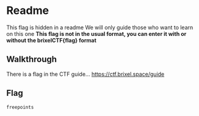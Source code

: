 # Readme

This flag is hidden in a readme We will only guide those who want to learn on this one **This flag is not in the usual format, you can enter it with or without the brixelCTF{flag} format**

## Walkthrough

There is a flag in the CTF guide... https://ctf.brixel.space/guide

## Flag

```
freepoints
```

